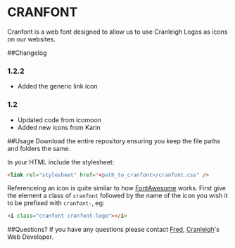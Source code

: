 # CRANFONT
Cranfont is a web font designed to allow us to use Cranleigh Logos as icons on our websites.

##Changelog
### 1.2.2
* Added the generic link icon

### 1.2
* Updated code from icomoon
* Added new icons from Karin

##Usage
Download the entire repository ensuring you keep the file paths and folders the same. 

In your HTML include the stylesheet: 
```html
<link rel="stylesheet" href="<path_to_cranfont>/cranfont.css" />
```

Referenceing an icon is quite similar to how <a href="http://fontawesome.io">FontAwesome</a> works. First give the element a class of ```cranfont``` followed by the name of the icon you wish it to be prefixed with ```cranfont-```, eg:
```html
<i class="cranfont cranfont-logo"></i>
```

##Questions? 
If you have any questions please contact <a href="http://twitter.com/fredbradley">Fred</a>, <a href="http://www.cranleigh.org">Cranleigh</a>'s Web Developer.


